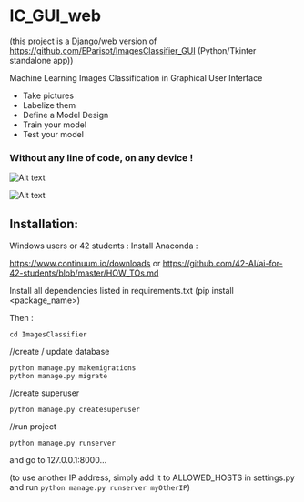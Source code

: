 # IC_GUI_web

(this project is a Django/web version of https://github.com/EParisot/ImagesClassifier_GUI (Python/Tkinter standalone app))

Machine Learning Images Classification in Graphical User Interface
* Take pictures
* Labelize them
* Define a Model Design
* Train your model 
* Test your model

### Without any line of code, on any device !

![Alt text](/screenshot_model.bmp?raw=true "Model")

![Alt text](/screenshot_IC_GUI.bmp?raw=true "Training")

## Installation:

Windows users or 42 students :
Install Anaconda :

https://www.continuum.io/downloads
or
https://github.com/42-AI/ai-for-42-students/blob/master/HOW_TOs.md

Install all dependencies listed in requirements.txt (pip install <package_name>)

Then :
```
cd ImagesClassifier
```

//create / update database
```
python manage.py makemigrations
python manage.py migrate
```

//create superuser
```
python manage.py createsuperuser
```

//run project
```
python manage.py runserver
```

and go to 127.0.0.1:8000...

(to use another IP address, simply add it to ALLOWED_HOSTS in settings.py and run ```python manage.py runserver myOtherIP```)
